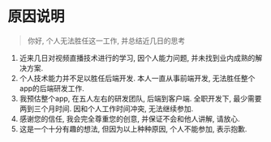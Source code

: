 
# 原因说明

> 你好, 个人无法胜任这一工作, 并总结近几日的思考

1. 近来几日对视频直播技术进行的学习, 因个人能力问题, 并未找到业内成熟的解决方案.
2. 个人技术能力并不足以胜任后端开发. 本人一直从事前端开发, 无法胜任整个app的后端研发工作.
3. 我预估整个app, 在五人左右的研发团队, 后端到客户端. 全职开发下, 最少需要两到三个月时间. 因和个人工作时间冲突, 无法继续参加.
4. 感谢您的信任, 我会完全尊重您的创意, 并保证不会和他人讲解, 请放心.
5. 这是一个十分有趣的想法, 但因为以上种种原因, 个人不能参加, 表示抱歉.
